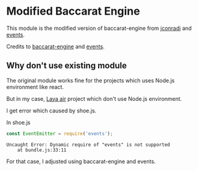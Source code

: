 # Modified Baccarat Engine
This module is the modified version of baccarat-engine from [jconradi](<https://github.com/jconradi>) and [events](<https://github.com/browserify/events>).

Credits to [baccarat-engine](<https://github.com/jconradi/baccarat-engine>) and [events](<https://github.com/browserify/events>).

## Why don't use existing module
The original module works fine for the projects which uses Node.js environment like react.

But in my case, [Laya air](<https://layaair.layabox.com/#/>) project which don't use Node.js environment.

I get error which caused by shoe.js.

In shoe.js
```js
const EventEmitter = require('events');
```

```error
Uncaught Error: Dynamic require of "events" is not supported
    at bundle.js:33:11
```

 For that case, I adjusted using baccarat-engine and events.